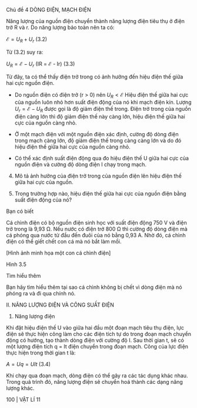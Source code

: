 Chủ đề 4 DÒNG ĐIỆN, MẠCH ĐIỆN

Năng lượng của nguồn điện chuyển thành năng lượng điện tiêu thụ ở điện trở R và r. Do năng lượng bảo toàn nên ta có:

$\mathscr{E} = U_R + U_r$ (3.2)

Từ (3.2) suy ra:

$U_R = \mathscr{E} - U_r$ (IR = $\mathscr{E}$ - Ir) (3.3)

Từ đây, ta có thể thấy điện trở trong có ảnh hưởng đến hiệu điện thế giữa hai cực nguồn điện.

+ Do nguồn điện có điện trở (r > 0) nên $U_R < \mathscr{E}$ Hiệu điện thế giữa hai cực của nguồn luôn nhỏ hơn suất điện động của nó khi mạch điện kín. Lượng $U_r = \mathscr{E} - U_R$ được gọi là độ giảm điện thế trong. Điện trở trong của nguồn điện càng lớn thì độ giảm điện thế này càng lớn, hiệu điện thế giữa hai cực của nguồn càng nhỏ.

+ Ở một mạch điện với một nguồn điện xác định, cường độ dòng điện trong mạch càng lớn, độ giảm điện thế trong càng càng lớn và do đó hiệu điện thế giữa hai cực của nguồn càng nhỏ.

+ Có thể xác định suất điện động qua đo hiệu điện thế U giữa hai cực của nguồn điện và cường độ dòng điện I chạy trong mạch.

4. Mô tả ảnh hưởng của điện trở trong của nguồn điện lên hiệu điện thế giữa hai cực của nguồn.

5. Trong trường hợp nào, hiệu điện thế giữa hai cực của nguồn điện bằng suất điện động của nó?

Bạn có biết

Cá chình điện có bộ nguồn điện sinh học với suất điện động 750 V và điện trở trong là 9,93 Ω. Nếu nước có điện trở 800 Ω thì cường độ dòng điện mà cá phóng qua nước từ đầu đến đuôi của nó bằng 0,93 A. Nhờ đó, cá chình điện có thể giết chết con cá mà nó bắt làm mồi.

[Hình ảnh minh họa một con cá chình điện]

Hình 3.5

Tìm hiểu thêm

Bạn hãy tìm hiểu thêm tại sao cá chình không bị chết vì dòng điện mà nó phóng ra và đi qua chính nó.

II. NĂNG LƯỢNG ĐIỆN VÀ CÔNG SUẤT ĐIỆN

1. Năng lượng điện

Khi đặt hiệu điện thế U vào giữa hai đầu một đoạn mạch tiêu thụ điện, lực điện sẽ thực hiện công làm cho các điện tích tự do trong đoạn mạch chuyển động có hướng, tạo thành dòng điện với cường độ I. Sau thời gian t, sẽ có một lượng điện tích q = It điện chuyển trong đoạn mạch. Công của lực điện thực hiện trong thời gian t là:

$A = Uq = UIt$ (3.4)

Khi chạy qua đoạn mạch, dòng điện có thể gây ra các tác dụng khác nhau. Trong quá trình đó, năng lượng điện sẽ chuyển hoá thành các dạng năng lượng khác.

100 | VẬT LÍ 11